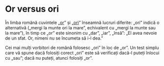 Or versus ori
=============

În limba română cuvintele „[or](https://dexonline.ro/definitie/or/definitii)” și „[ori](https://dexonline.ro/definitie/ori/definitii)” înseamnă lucruri diferite: „ori” indică o alternativă („mergi la munte ori la mare”, echivalent cu „mergi la munte sau la mare”), în timp ce „or” este sinonim cu „dar”, „iar”, „însă”: „El avea nevoie de un sfat. Or, nimeni nu se încumeta să i-l dea.”

Cei mai mulți vorbitori de română folosesc „ori” în loc de „or”. Un test simplu care vă spune dacă folosiți corect „ori” este să verificați dacă-l puteți înlocui cu „sau”; dacă nu puteți, atunci folosiți „or”.
